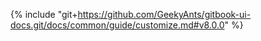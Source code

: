 {% include "git+https://github.com/GeekyAnts/gitbook-ui-docs.git/docs/common/guide/customize.md#v8.0.0" %}
